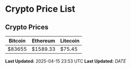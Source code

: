 # Crypto Price List

## Crypto Prices
| Bitcoin | Ethereum | Litecoin |
| ------- | -------- | -------- |
| $83655 | $1589.33 | $75.45 |
**Last Updated:** 2025-04-15 23:53 UTC
**Last Updated:** $DATE$
